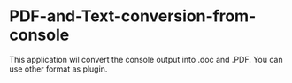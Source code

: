 # PDF-and-Text-conversion-from-console
This application wil convert the console output into .doc and .PDF. You can use other format as plugin.
